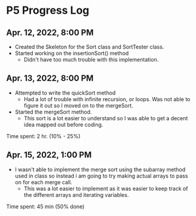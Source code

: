 # P5 Progress Log

## Apr. 12, 2022, 8:00 PM

* Created the Skeleton for the Sort class and SortTester class.
* Started working on the insertionSort() method
  * Didn't have too much trouble with this implementation.

## Apr. 13, 2022, 8:00 PM

* Attempted to write the quickSort method
  * Had a lot of trouble with infinite recursion, or loops. Was not able to figure it out so I moved on to the mergeSort.
* Started the mergeSort method.
  * This sort is a lot easier to understand so I was able to get a decent idea mapped out before coding.

Time spent: 2 hr. (10% - 25%)

## Apr. 15, 2022, 1:00 PM

* I wasn't able to implement the merge sort using the subarray method used in class so instead i am going to try making actual arrays to pass on for each merge call.&#x20;
  * This was a lot easier to implement as it was easier to keep track of the different arrays and iterating variables.&#x20;

Time spent: 45 min (50% done)
